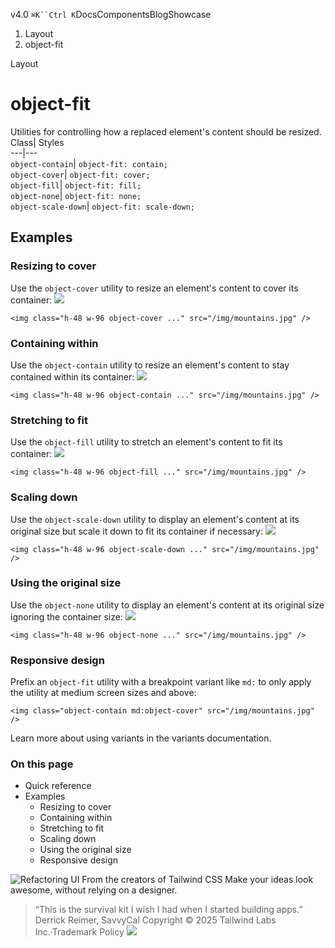 v4.0
`⌘K``Ctrl K`DocsComponentsBlogShowcase
  1. Layout
  2. object-fit


Layout
# object-fit
Utilities for controlling how a replaced element's content should be resized.
Class| Styles  
---|---  
`object-contain`| `object-fit: contain;`  
`object-cover`| `object-fit: cover;`  
`object-fill`| `object-fit: fill;`  
`object-none`| `object-fit: none;`  
`object-scale-down`| `object-fit: scale-down;`  
## Examples
### Resizing to cover
Use the `object-cover` utility to resize an element's content to cover its container:
![](https://images.unsplash.com/photo-1554629947-334ff61d85dc?ixid=MnwxMjA3fDB8MHxwaG90by1wYWdlfHx8fGVufDB8fHx8&ixlib=rb-1.2.1&auto=format&fit=crop&w=1000&h=1000&q=90)
```
<img class="h-48 w-96 object-cover ..." src="/img/mountains.jpg" />
```

### Containing within
Use the `object-contain` utility to resize an element's content to stay contained within its container:
![](https://images.unsplash.com/photo-1554629947-334ff61d85dc?ixid=MnwxMjA3fDB8MHxwaG90by1wYWdlfHx8fGVufDB8fHx8&ixlib=rb-1.2.1&auto=format&fit=crop&w=1000&h=1000&q=90)
```
<img class="h-48 w-96 object-contain ..." src="/img/mountains.jpg" />
```

### Stretching to fit
Use the `object-fill` utility to stretch an element's content to fit its container:
![](https://images.unsplash.com/photo-1554629947-334ff61d85dc?ixid=MnwxMjA3fDB8MHxwaG90by1wYWdlfHx8fGVufDB8fHx8&ixlib=rb-1.2.1&auto=format&fit=crop&w=1000&h=1000&q=90)
```
<img class="h-48 w-96 object-fill ..." src="/img/mountains.jpg" />
```

### Scaling down
Use the `object-scale-down` utility to display an element's content at its original size but scale it down to fit its container if necessary:
![](https://images.unsplash.com/photo-1554629947-334ff61d85dc?ixid=MnwxMjA3fDB8MHxwaG90by1wYWdlfHx8fGVufDB8fHx8&ixlib=rb-1.2.1&auto=format&fit=crop&w=128&h=160&q=80)
```
<img class="h-48 w-96 object-scale-down ..." src="/img/mountains.jpg" />
```

### Using the original size
Use the `object-none` utility to display an element's content at its original size ignoring the container size:
![](https://images.unsplash.com/photo-1554629947-334ff61d85dc?ixid=MnwxMjA3fDB8MHxwaG90by1wYWdlfHx8fGVufDB8fHx8&ixlib=rb-1.2.1&auto=format&fit=crop&w=1000&h=1000&q=90)
```
<img class="h-48 w-96 object-none ..." src="/img/mountains.jpg" />
```

### Responsive design
Prefix an `object-fit` utility with a breakpoint variant like `md:` to only apply the utility at medium screen sizes and above:
```
<img class="object-contain md:object-cover" src="/img/mountains.jpg" />
```

Learn more about using variants in the variants documentation.
### On this page
  * Quick reference
  * Examples
    * Resizing to cover
    * Containing within
    * Stretching to fit
    * Scaling down
    * Using the original size
    * Responsive design


![Refactoring UI](https://tailwindcss.com/_next/image?url=%2F_next%2Fstatic%2Fmedia%2Fbook-promo.27d91093.png&w=256&q=75)
From the creators of Tailwind CSS
Make your ideas look awesome, without relying on a designer.
> “This is the survival kit I wish I had when I started building apps.”
> Derrick Reimer, SavvyCal
Copyright © 2025 Tailwind Labs Inc.·Trademark Policy
![](https://cdn.usefathom.com/?h=https%3A%2F%2Ftailwindcss.com&p=%2Fdocs%2Fobject-fit&r=&sid=PMFMDJGK&qs=%7B%7D&cid=62074909)
